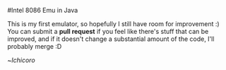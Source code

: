 #Intel 8086 Emu in Java

This is my first emulator, so hopefully I still have room for improvement :)
You can submit a **pull request** if you feel like there's stuff that can be improved, and if it doesn't change a substantial amount of the code, I'll probably merge :D

~_Ichicoro_
